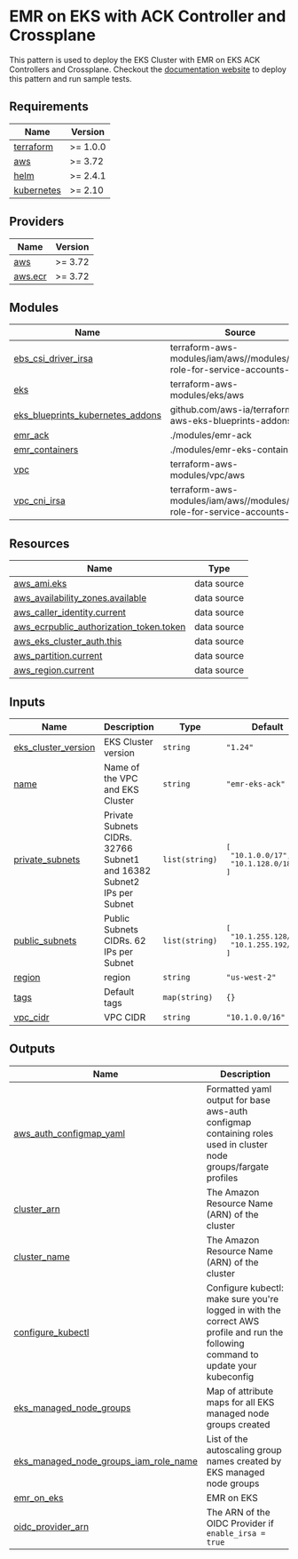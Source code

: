 # EMR on EKS with ACK Controller and Crossplane
This pattern is used to deploy the EKS Cluster with EMR on EKS ACK Controllers and Crossplane.
Checkout the [documentation website](https://awslabs.github.io/data-on-eks/docs/amazon-emr-on-eks/emr-eks-ack-crossplane) to deploy this pattern and run sample tests.

<!-- BEGINNING OF PRE-COMMIT-TERRAFORM DOCS HOOK -->
## Requirements

| Name | Version |
|------|---------|
| <a name="requirement_terraform"></a> [terraform](#requirement\_terraform) | >= 1.0.0 |
| <a name="requirement_aws"></a> [aws](#requirement\_aws) | >= 3.72 |
| <a name="requirement_helm"></a> [helm](#requirement\_helm) | >= 2.4.1 |
| <a name="requirement_kubernetes"></a> [kubernetes](#requirement\_kubernetes) | >= 2.10 |

## Providers

| Name | Version |
|------|---------|
| <a name="provider_aws"></a> [aws](#provider\_aws) | >= 3.72 |
| <a name="provider_aws.ecr"></a> [aws.ecr](#provider\_aws.ecr) | >= 3.72 |

## Modules

| Name | Source | Version |
|------|--------|---------|
| <a name="module_ebs_csi_driver_irsa"></a> [ebs\_csi\_driver\_irsa](#module\_ebs\_csi\_driver\_irsa) | terraform-aws-modules/iam/aws//modules/iam-role-for-service-accounts-eks | ~> 5.14 |
| <a name="module_eks"></a> [eks](#module\_eks) | terraform-aws-modules/eks/aws | ~> 19.9 |
| <a name="module_eks_blueprints_kubernetes_addons"></a> [eks\_blueprints\_kubernetes\_addons](#module\_eks\_blueprints\_kubernetes\_addons) | github.com/aws-ia/terraform-aws-eks-blueprints-addons | n/a |
| <a name="module_emr_ack"></a> [emr\_ack](#module\_emr\_ack) | ./modules/emr-ack | n/a |
| <a name="module_emr_containers"></a> [emr\_containers](#module\_emr\_containers) | ./modules/emr-eks-containers | n/a |
| <a name="module_vpc"></a> [vpc](#module\_vpc) | terraform-aws-modules/vpc/aws | ~> 3.0 |
| <a name="module_vpc_cni_irsa"></a> [vpc\_cni\_irsa](#module\_vpc\_cni\_irsa) | terraform-aws-modules/iam/aws//modules/iam-role-for-service-accounts-eks | ~> 5.14 |

## Resources

| Name | Type |
|------|------|
| [aws_ami.eks](https://registry.terraform.io/providers/hashicorp/aws/latest/docs/data-sources/ami) | data source |
| [aws_availability_zones.available](https://registry.terraform.io/providers/hashicorp/aws/latest/docs/data-sources/availability_zones) | data source |
| [aws_caller_identity.current](https://registry.terraform.io/providers/hashicorp/aws/latest/docs/data-sources/caller_identity) | data source |
| [aws_ecrpublic_authorization_token.token](https://registry.terraform.io/providers/hashicorp/aws/latest/docs/data-sources/ecrpublic_authorization_token) | data source |
| [aws_eks_cluster_auth.this](https://registry.terraform.io/providers/hashicorp/aws/latest/docs/data-sources/eks_cluster_auth) | data source |
| [aws_partition.current](https://registry.terraform.io/providers/hashicorp/aws/latest/docs/data-sources/partition) | data source |
| [aws_region.current](https://registry.terraform.io/providers/hashicorp/aws/latest/docs/data-sources/region) | data source |

## Inputs

| Name | Description | Type | Default | Required |
|------|-------------|------|---------|:--------:|
| <a name="input_eks_cluster_version"></a> [eks\_cluster\_version](#input\_eks\_cluster\_version) | EKS Cluster version | `string` | `"1.24"` | no |
| <a name="input_name"></a> [name](#input\_name) | Name of the VPC and EKS Cluster | `string` | `"emr-eks-ack"` | no |
| <a name="input_private_subnets"></a> [private\_subnets](#input\_private\_subnets) | Private Subnets CIDRs. 32766 Subnet1 and 16382 Subnet2 IPs per Subnet | `list(string)` | <pre>[<br>  "10.1.0.0/17",<br>  "10.1.128.0/18"<br>]</pre> | no |
| <a name="input_public_subnets"></a> [public\_subnets](#input\_public\_subnets) | Public Subnets CIDRs. 62 IPs per Subnet | `list(string)` | <pre>[<br>  "10.1.255.128/26",<br>  "10.1.255.192/26"<br>]</pre> | no |
| <a name="input_region"></a> [region](#input\_region) | region | `string` | `"us-west-2"` | no |
| <a name="input_tags"></a> [tags](#input\_tags) | Default tags | `map(string)` | `{}` | no |
| <a name="input_vpc_cidr"></a> [vpc\_cidr](#input\_vpc\_cidr) | VPC CIDR | `string` | `"10.1.0.0/16"` | no |

## Outputs

| Name | Description |
|------|-------------|
| <a name="output_aws_auth_configmap_yaml"></a> [aws\_auth\_configmap\_yaml](#output\_aws\_auth\_configmap\_yaml) | Formatted yaml output for base aws-auth configmap containing roles used in cluster node groups/fargate profiles |
| <a name="output_cluster_arn"></a> [cluster\_arn](#output\_cluster\_arn) | The Amazon Resource Name (ARN) of the cluster |
| <a name="output_cluster_name"></a> [cluster\_name](#output\_cluster\_name) | The Amazon Resource Name (ARN) of the cluster |
| <a name="output_configure_kubectl"></a> [configure\_kubectl](#output\_configure\_kubectl) | Configure kubectl: make sure you're logged in with the correct AWS profile and run the following command to update your kubeconfig |
| <a name="output_eks_managed_node_groups"></a> [eks\_managed\_node\_groups](#output\_eks\_managed\_node\_groups) | Map of attribute maps for all EKS managed node groups created |
| <a name="output_eks_managed_node_groups_iam_role_name"></a> [eks\_managed\_node\_groups\_iam\_role\_name](#output\_eks\_managed\_node\_groups\_iam\_role\_name) | List of the autoscaling group names created by EKS managed node groups |
| <a name="output_emr_on_eks"></a> [emr\_on\_eks](#output\_emr\_on\_eks) | EMR on EKS |
| <a name="output_oidc_provider_arn"></a> [oidc\_provider\_arn](#output\_oidc\_provider\_arn) | The ARN of the OIDC Provider if `enable_irsa = true` |
<!-- END OF PRE-COMMIT-TERRAFORM DOCS HOOK -->
